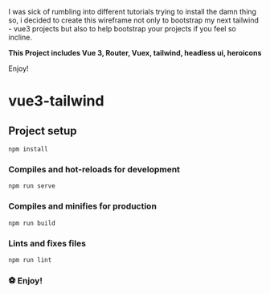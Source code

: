 I was sick of rumbling into different tutorials trying to install the damn thing so, i decided to create this wireframe not only to bootstrap 
my next tailwind - vue3 projects but also to help bootstrap your projects if you feel so incline.

**This Project includes Vue 3, Router, Vuex, tailwind, headless ui, heroicons**

Enjoy!



# vue3-tailwind

## Project setup
```
npm install
```

### Compiles and hot-reloads for development
```
npm run serve
```

### Compiles and minifies for production
```
npm run build
```

### Lints and fixes files
```
npm run lint
```

### ⚽️ Enjoy!
